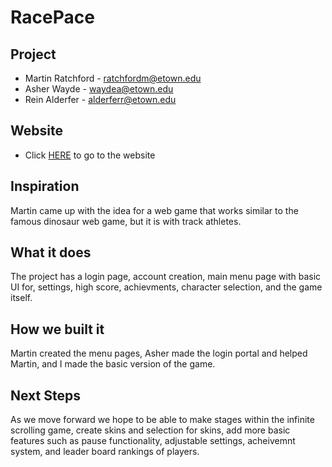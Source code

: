 # RacePace

## Project

  -  Martin Ratchford - ratchfordm@etown.edu
  -  Asher Wayde - waydea@etown.edu
  -  Rein Alderfer - alderferr@etown.edu

## Website

  -  Click [HERE](https://racepace-437415.uk.r.appspot.com/menu.html) to go to the website

## Inspiration

Martin came up with the idea for a web game that works similar to the famous dinosaur web game, but it is with track athletes.

## What it does

The project has a login page, account creation, main menu page with basic UI for, settings, high score, achievments, character selection, and the game itself.

## How we built it

Martin created the menu pages, Asher made the login portal and helped Martin, and I made the basic version of the game. 

## Next Steps

As we move forward we hope to be able to make stages within the infinite scrolling game, create skins and selection for skins, add more basic features such as pause functionality, adjustable settings, acheivemnt system, and leader board rankings of players.
